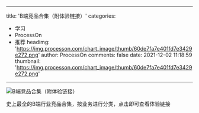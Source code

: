 
---
title: 'B端竞品合集（附体验链接）'
categories: 
 - 学习
 - ProcessOn
 - 推荐
headimg: 'https://img.processon.com/chart_image/thumb/60de7fa7e401fd7e3429e272.png'
author: ProcessOn
comments: false
date: 2021-12-02 11:18:59
thumbnail: 'https://img.processon.com/chart_image/thumb/60de7fa7e401fd7e3429e272.png'
---

<div>   
<img class="thumb" alt="B端竞品合集（附体验链接）" src="https://img.processon.com/chart_image/thumb/60de7fa7e401fd7e3429e272.png" referrerpolicy="no-referrer">
<p>史上最全的B端行业竞品合集，按业务进行分类，点击即可查看体验链接</p>  
</div>
            